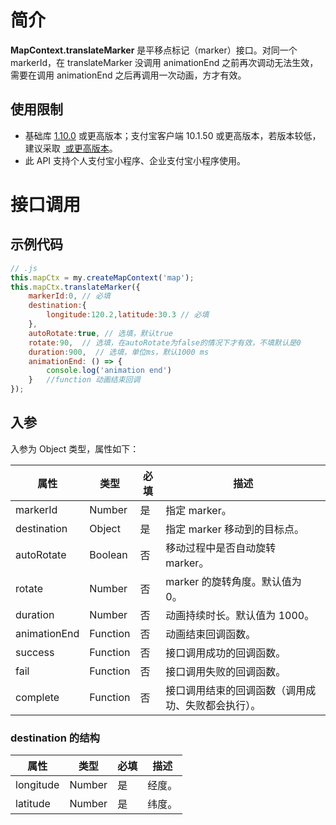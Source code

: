 
# 简介
**MapContext.translateMarker** 是平移点标记（marker）接口。对同一个 markerId，在 translateMarker 没调用 animationEnd 之前再次调动无法生效，需要在调用 animationEnd 之后再调用一次动画，方才有效。

## 使用限制

- 基础库 [1.10.0](https://opendocs.alipay.com/mini/framework/lib) 或更高版本；支付宝客户端 10.1.50 或更高版本，若版本较低，建议采取 [ 或更高版本](/mini/framework/compatibility)。
- 此 API 支持个人支付宝小程序、企业支付宝小程序使用。

# 接口调用

## 示例代码
```javascript
// .js
this.mapCtx = my.createMapContext('map');
this.mapCtx.translateMarker({
    markerId:0, // 必填
    destination:{
        longitude:120.2,latitude:30.3 // 必填
    },
    autoRotate:true, // 选填，默认true
    rotate:90,  // 选填，在autoRotate为false的情况下才有效，不填默认是0
    duration:900,  // 选填，单位ms，默认1000 ms
    animationEnd: () => {
        console.log('animation end')
    }   //function 动画结束回调    
});
```

## 入参
入参为 Object 类型，属性如下：

| **属性** | **类型** | **必填** | **描述** |
| --- | --- | --- | --- |
| markerId | Number | 是 | 指定 marker。 |
| destination | Object | 是 | 指定 marker 移动到的目标点。 |
| autoRotate | Boolean | 否 | 移动过程中是否自动旋转 marker。 |
| rotate | Number | 否 | marker 的旋转角度。默认值为 0。 |
| duration | Number | 否 | 动画持续时长。默认值为 1000。 |
| animationEnd | Function | 否 | 动画结束回调函数。 |
| success | Function | 否 | 接口调用成功的回调函数。 |
| fail | Function | 否 | 接口调用失败的回调函数。 |
| complete | Function | 否 | 接口调用结束的回调函数（调用成功、失败都会执行）。 |


### destination 的结构
| **属性** | **类型** | **必填** | **描述** |
| --- | --- | --- | --- |
| longitude | Number | 是 | 经度。 |
| latitude | Number | 是 | 纬度。 |

